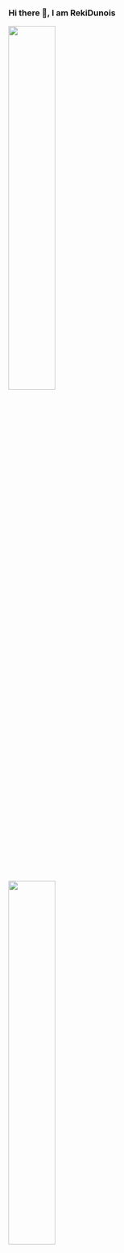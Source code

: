 ### Hi there 👋, I am RekiDunois

<p>
<a href="https://github.com/RekiDunois"><img align="center" width="43%" src="https://github-readme-stats.vercel.app/api?username=RekiDunois&show_icons=true&theme=tokyonight"/></a>
<br>
<br>
<a href="https://github.com/RekiDunois?tab=repositories"><img align="center" width="43%" src="https://github-readme-stats-rouge-tau.vercel.app/api/top-langs/?username=RekiDunois&layout=compact&hide=html&theme=tokyonight"/></a>
</p>


